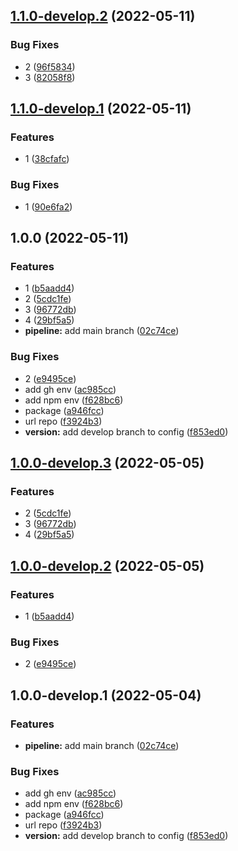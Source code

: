 ## [1.1.0-develop.2](https://github.com/kevinrodbeage/release-2/compare/v1.1.0-develop.1...v1.1.0-develop.2) (2022-05-11)


### Bug Fixes

* 2 ([96f5834](https://github.com/kevinrodbeage/release-2/commit/96f58347d549d6fa79c27168caa5654cc7169f56))
* 3 ([82058f8](https://github.com/kevinrodbeage/release-2/commit/82058f8d07b188f6bc70f3e8f9ee7dcfdb011917))

## [1.1.0-develop.1](https://github.com/kevinrodbeage/release-2/compare/v1.0.0...v1.1.0-develop.1) (2022-05-11)


### Features

* 1 ([38cfafc](https://github.com/kevinrodbeage/release-2/commit/38cfafcbdd68d424cabc67d491294de9ac275a9e))


### Bug Fixes

* 1 ([90e6fa2](https://github.com/kevinrodbeage/release-2/commit/90e6fa2cc7efe78e6fce2c754d112e2049b7a89c))

## 1.0.0 (2022-05-11)


### Features

* 1 ([b5aadd4](https://github.com/kevinrodbeage/release-2/commit/b5aadd44f2d5a2b287868ee2c904e97ca93a3d8b))
* 2 ([5cdc1fe](https://github.com/kevinrodbeage/release-2/commit/5cdc1fec8278a081fa80a56dac39043396ef494b))
* 3 ([96772db](https://github.com/kevinrodbeage/release-2/commit/96772dbf3aff1decf1f5844d37e5b403ef22f96b))
* 4 ([29bf5a5](https://github.com/kevinrodbeage/release-2/commit/29bf5a57bf43698d4171e9a131d17dd3b688c645))
* **pipeline:** add main branch ([02c74ce](https://github.com/kevinrodbeage/release-2/commit/02c74ceba6c20e33e6c7b697f9c7ee429a1faeb5))


### Bug Fixes

* 2 ([e9495ce](https://github.com/kevinrodbeage/release-2/commit/e9495ce9e284e78bf17563608d13115ee2436cf8))
* add gh env ([ac985cc](https://github.com/kevinrodbeage/release-2/commit/ac985cc1486c23325b3468c63eee4795c55daa08))
* add npm env ([f628bc6](https://github.com/kevinrodbeage/release-2/commit/f628bc659e33806e8ef98b52fa54d5edf1ce801a))
* package ([a946fcc](https://github.com/kevinrodbeage/release-2/commit/a946fcc9de63b54e70ef7a7ae76337465982ca84))
* url repo ([f3924b3](https://github.com/kevinrodbeage/release-2/commit/f3924b3357424bbfb7b34c53f2b5a70c0ce2d419))
* **version:** add develop branch to config ([f853ed0](https://github.com/kevinrodbeage/release-2/commit/f853ed086fbb7d381fae60406b56ad784d26fd77))

## [1.0.0-develop.3](https://github.com/kevinrodbeage/release-2/compare/v1.0.0-develop.2...v1.0.0-develop.3) (2022-05-05)


### Features

* 2 ([5cdc1fe](https://github.com/kevinrodbeage/release-2/commit/5cdc1fec8278a081fa80a56dac39043396ef494b))
* 3 ([96772db](https://github.com/kevinrodbeage/release-2/commit/96772dbf3aff1decf1f5844d37e5b403ef22f96b))
* 4 ([29bf5a5](https://github.com/kevinrodbeage/release-2/commit/29bf5a57bf43698d4171e9a131d17dd3b688c645))

## [1.0.0-develop.2](https://github.com/kevinrodbeage/release-2/compare/v1.0.0-develop.1...v1.0.0-develop.2) (2022-05-05)


### Features

* 1 ([b5aadd4](https://github.com/kevinrodbeage/release-2/commit/b5aadd44f2d5a2b287868ee2c904e97ca93a3d8b))


### Bug Fixes

* 2 ([e9495ce](https://github.com/kevinrodbeage/release-2/commit/e9495ce9e284e78bf17563608d13115ee2436cf8))

## 1.0.0-develop.1 (2022-05-04)


### Features

* **pipeline:** add main branch ([02c74ce](https://github.com/kevinrodbeage/release-2/commit/02c74ceba6c20e33e6c7b697f9c7ee429a1faeb5))


### Bug Fixes

* add gh env ([ac985cc](https://github.com/kevinrodbeage/release-2/commit/ac985cc1486c23325b3468c63eee4795c55daa08))
* add npm env ([f628bc6](https://github.com/kevinrodbeage/release-2/commit/f628bc659e33806e8ef98b52fa54d5edf1ce801a))
* package ([a946fcc](https://github.com/kevinrodbeage/release-2/commit/a946fcc9de63b54e70ef7a7ae76337465982ca84))
* url repo ([f3924b3](https://github.com/kevinrodbeage/release-2/commit/f3924b3357424bbfb7b34c53f2b5a70c0ce2d419))
* **version:** add develop branch to config ([f853ed0](https://github.com/kevinrodbeage/release-2/commit/f853ed086fbb7d381fae60406b56ad784d26fd77))
